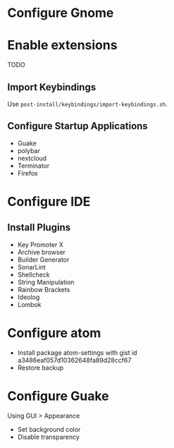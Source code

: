 # Configure Gnome

# Enable extensions
TODO

## Import Keybindings
Use `post-install/keybindings/import-keybindings.sh`.

## Configure Startup Applications
* Guake
* polybar
* nextcloud
* Terminator
* Firefox

# Configure IDE

## Install Plugins
* Key Promoter X
* Archive browser
* Builder Generator
* SonarLint
* Shellcheck
* String Manipulation
* Rainbow Brackets
* Ideolog
* Lombok

# Configure atom
* Install package atom-settings with gist id a3486eaf057d10362648fa89d28ccf67
* Restore backup

# Configure Guake
Using GUI > Appearance
* Set background color
* Disable transparency
